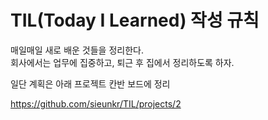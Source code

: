 
# TIL(Today I Learned) 작성 규칙

매일매일 새로 배운 것들을 정리한다.   
회사에서는 업무에 집중하고, 퇴근 후 집에서 정리하도록 하자. 


일단 계획은 아래 프로젝트 칸반 보드에 정리

https://github.com/sieunkr/TIL/projects/2
